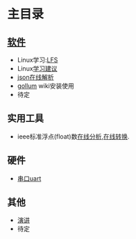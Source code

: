 # 主目录

## [软件](/soft/index)
* Linux学习:[LFS](/lfs)
* Linux[学习建议](/learn-linux)
* [json在线解析](http://jsoneditoronline.org/)
* [gollum](/soft/gollum-wiki) wiki安装使用
* 待定

## 实用工具
* ieee标准浮点(float)数[在线分析](http://babbage.cs.qc.cuny.edu/IEEE-754/),[在线转换](http://www.binaryconvert.com/).

## 硬件
* [串口uart](uart)

## 其他
* [演讲](yanjiang)
* 待定